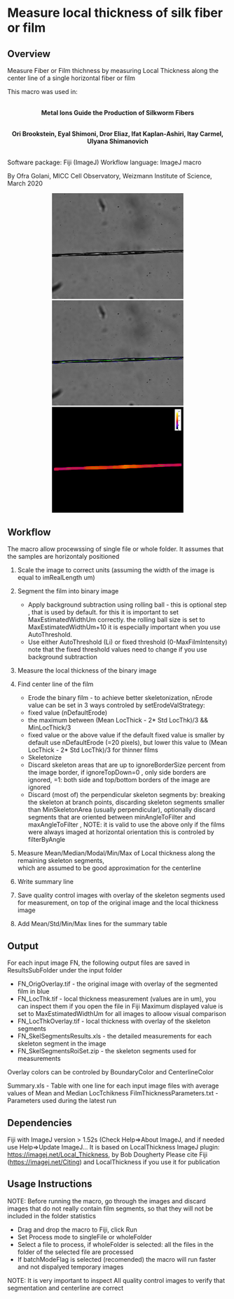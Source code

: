 # Measure local thickness of silk fiber or film    

## Overview

Measure Fiber or Film thichness by measuring Local Thickness along the center line of a single horizontal fiber or film

This macro was used in:  <br/> <br/>
<p align="center">
	<strong>Metal Ions Guide the Production of Silkworm Fibers </strong><br/> <br/>
	</p>
	
<p align="center">
	<strong>Ori Brookstein, Eyal Shimoni, Dror Eliaz, Ifat Kaplan-Ashiri, Itay Carmel, Ulyana Shimanovich </strong><br/> <br/>
	</p>

Software package:  Fiji (ImageJ)
Workflow language: ImageJ macro

By Ofra Golani, MICC Cell Observatory, Weizmann Institute of Science, March 2020

<p align="center">
<img src="PNG/Standart degummed fibers - 13_S0000(TR6)_C00_M0000_ORG.png" width="300" title="Input">
<img src="PNG/Standart_degummed_fibers_-_13_S0000(TR6)_C00_M0000_ORG_OrigOverlay.png" width="300" title="Overlay of measurement regions">
<img src="PNG/Standart_degummed_fibers_-_13_S0000(TR6)_C00_M0000_ORG_LocThkOverlay.png" width="300" title="Local Thickness">
	</p>

## Workflow

The macro allow procewssing of single file or whole folder. 
It assumes that the samples are horizontaly positioned
  
1. Scale the image to correct units (assuming the width of the image is equal to imRealLength um)
2. Segment the film into binary image
	- Apply background subtraction using rolling ball - this is optional step , that is used by default. 
  	  for this it is important to set MaxEstimatedWidthUm correctly. the rolling ball size is set to MaxEstimatedWidthUm+10 
  	  it is especially important when you use AutoThreshold. 
	- Use either AutoThreshold (Li) or fixed threshold (0-MaxFilmIntensity) 
  	 note that the fixed threshold values need to change if you use background subtraction
3. Measure the local thickness of the binary image
4. Find center line of the film 
	- Erode the binary film - to achieve better skeletonization, 
  	  nErode value can be set in 3 ways controled by setErodeValStrategy: 
	- fixed value (nDefaultErode)
 	- the maximum between (Mean LocThick - 2* Std LocThk)/3  && MinLocThick/3
 	- fixed value or the above value if the default fixed value is smaller
 	  by default use nDefaultErode (=20 pixels), but lower this value to (Mean LocThick - 2* Std LocThk)/3 for thinner films 
 	- Skeletonize
 	- Discard skeleton areas that are up to ignoreBorderSize percent from the image border, 
 	  if ignoreTopDown=0 , only side borders are ignored, =1: both side and top/bottom borders of the image are ignored
 	- Discard (most of) the perpendicular skeleton segments by: 
 		breaking the skeleton at branch points, 
 		discarding skeleton segments smaller than MinSkeletonArea (usually perpendicular), 
 		optionally discard segments that are oriented between minAngleToFilter and maxAngleToFilter ,
 		NOTE: it is valid to use the above only if the films were always imaged at horizontal orientation 
 		this is controled by filterByAngle
5. Measure Mean/Median/Modal/Min/Max of Local thickness along the remaining skeleton segments,  
   which are assumed to be good approximation for the centerline 
6. Write summary line 
7. Save quality control images with overlay of the skeleton segments used for measurement, 
   on top of the original image and the local thickness image

8. Add Mean/Std/Min/Max lines for the summary table
 
  	
## Output

For each input image FN, the following output files are saved in ResultsSubFolder under the input folder
- FN_OrigOverlay.tif 	- the original image with overlay of the segmented film in blue
- FN_LocThk.tif			- local thickness measurement (values are in um), you can inspect them if you open the file in Fiji
 	  						  Maximum displayed value is set to MaxEstimatedWidthUm for all images to alloow visual comparison
- FN_LocThkOverlay.tif 	- local thickness with overlay of the skeleton segments
- FN_SkelSegmentsResults.xls - the detailed measurements for each skeleton segment in the image  
- FN_SkelSegmentsRoiSet.zip  - the skeleton segments used for measurements
 
Overlay colors can be controled by BoundaryColor and CenterlineColor
 
Summary.xls  - Table with one line for each input image files with average values of Mean and Median LocTchikness
FilmThicknessParameters.txt - Parameters used during the latest run
 
## Dependencies
Fiji with ImageJ version > 1.52s (Check Help=>About ImageJ, and if needed use Help=>Update ImageJ...
It is based on LocalThickness ImageJ plugin: https://imagej.net/Local_Thickness, by Bob Dougherty
Please cite Fiji (https://imagej.net/Citing) and LocalThickness if you use it for publication
 
##  Usage Instructions
NOTE: Before running the macro, go through the images and discard images that do not really contain film segments, 
      so that they will not be included in the folder statistics
 
- Drag and drop the macro to Fiji, click Run
- Set Process mode to singleFile or wholeFolder
- Select a file to process, if wholeFolder is selected: all the files in the folder of the selected file are processed
- If batchModeFlag is selected (recomended) the macro will run faster and not dispalyed temporary images
 
NOTE: It is very important to inspect All quality control images to verify that segmentation and centerline are correct 
  
